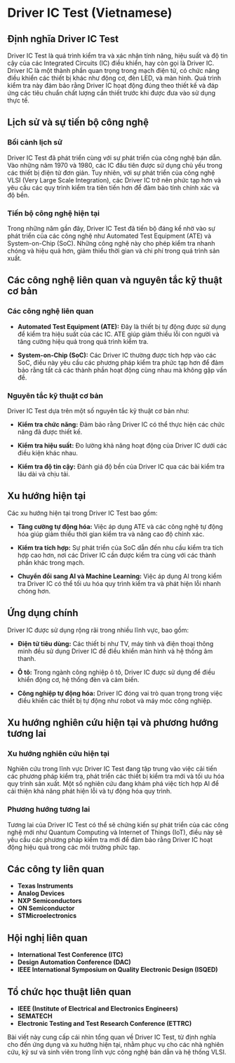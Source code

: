 # Driver IC Test (Vietnamese)

## Định nghĩa Driver IC Test

Driver IC Test là quá trình kiểm tra và xác nhận tính năng, hiệu suất và độ tin cậy của các Integrated Circuits (IC) điều khiển, hay còn gọi là Driver IC. Driver IC là một thành phần quan trọng trong mạch điện tử, có chức năng điều khiển các thiết bị khác như động cơ, đèn LED, và màn hình. Quá trình kiểm tra này đảm bảo rằng Driver IC hoạt động đúng theo thiết kế và đáp ứng các tiêu chuẩn chất lượng cần thiết trước khi được đưa vào sử dụng thực tế.

## Lịch sử và sự tiến bộ công nghệ

### Bối cảnh lịch sử

Driver IC Test đã phát triển cùng với sự phát triển của công nghệ bán dẫn. Vào những năm 1970 và 1980, các IC đầu tiên được sử dụng chủ yếu trong các thiết bị điện tử đơn giản. Tuy nhiên, với sự phát triển của công nghệ VLSI (Very Large Scale Integration), các Driver IC trở nên phức tạp hơn và yêu cầu các quy trình kiểm tra tiên tiến hơn để đảm bảo tính chính xác và độ bền.

### Tiến bộ công nghệ hiện tại

Trong những năm gần đây, Driver IC Test đã tiến bộ đáng kể nhờ vào sự phát triển của các công nghệ như Automated Test Equipment (ATE) và System-on-Chip (SoC). Những công nghệ này cho phép kiểm tra nhanh chóng và hiệu quả hơn, giảm thiểu thời gian và chi phí trong quá trình sản xuất.

## Các công nghệ liên quan và nguyên tắc kỹ thuật cơ bản

### Các công nghệ liên quan

- **Automated Test Equipment (ATE):** Đây là thiết bị tự động được sử dụng để kiểm tra hiệu suất của các IC. ATE giúp giảm thiểu lỗi con người và tăng cường hiệu quả trong quá trình kiểm tra.
  
- **System-on-Chip (SoC):** Các Driver IC thường được tích hợp vào các SoC, điều này yêu cầu các phương pháp kiểm tra phức tạp hơn để đảm bảo rằng tất cả các thành phần hoạt động cùng nhau mà không gặp vấn đề.

### Nguyên tắc kỹ thuật cơ bản

Driver IC Test dựa trên một số nguyên tắc kỹ thuật cơ bản như:

- **Kiểm tra chức năng:** Đảm bảo rằng Driver IC có thể thực hiện các chức năng đã được thiết kế.
  
- **Kiểm tra hiệu suất:** Đo lường khả năng hoạt động của Driver IC dưới các điều kiện khác nhau.
  
- **Kiểm tra độ tin cậy:** Đánh giá độ bền của Driver IC qua các bài kiểm tra lâu dài và chịu tải.

## Xu hướng hiện tại

Các xu hướng hiện tại trong Driver IC Test bao gồm:

- **Tăng cường tự động hóa:** Việc áp dụng ATE và các công nghệ tự động hóa giúp giảm thiểu thời gian kiểm tra và nâng cao độ chính xác.
  
- **Kiểm tra tích hợp:** Sự phát triển của SoC dẫn đến nhu cầu kiểm tra tích hợp cao hơn, nơi các Driver IC cần được kiểm tra cùng với các thành phần khác trong mạch.

- **Chuyển đổi sang AI và Machine Learning:** Việc áp dụng AI trong kiểm tra Driver IC có thể tối ưu hóa quy trình kiểm tra và phát hiện lỗi nhanh chóng hơn.

## Ứng dụng chính

Driver IC được sử dụng rộng rãi trong nhiều lĩnh vực, bao gồm:

- **Điện tử tiêu dùng:** Các thiết bị như TV, máy tính và điện thoại thông minh đều sử dụng Driver IC để điều khiển màn hình và hệ thống âm thanh.

- **Ô tô:** Trong ngành công nghiệp ô tô, Driver IC được sử dụng để điều khiển động cơ, hệ thống đèn và cảm biến.

- **Công nghiệp tự động hóa:** Driver IC đóng vai trò quan trọng trong việc điều khiển các thiết bị tự động như robot và máy móc công nghiệp.

## Xu hướng nghiên cứu hiện tại và phương hướng tương lai

### Xu hướng nghiên cứu hiện tại

Nghiên cứu trong lĩnh vực Driver IC Test đang tập trung vào việc cải tiến các phương pháp kiểm tra, phát triển các thiết bị kiểm tra mới và tối ưu hóa quy trình sản xuất. Một số nghiên cứu đang khám phá việc tích hợp AI để cải thiện khả năng phát hiện lỗi và tự động hóa quy trình.

### Phương hướng tương lai

Tương lai của Driver IC Test có thể sẽ chứng kiến sự phát triển của các công nghệ mới như Quantum Computing và Internet of Things (IoT), điều này sẽ yêu cầu các phương pháp kiểm tra mới để đảm bảo rằng Driver IC hoạt động hiệu quả trong các môi trường phức tạp.

## Các công ty liên quan

- **Texas Instruments**
- **Analog Devices**
- **NXP Semiconductors**
- **ON Semiconductor**
- **STMicroelectronics**

## Hội nghị liên quan

- **International Test Conference (ITC)**
- **Design Automation Conference (DAC)**
- **IEEE International Symposium on Quality Electronic Design (ISQED)**

## Tổ chức học thuật liên quan

- **IEEE (Institute of Electrical and Electronics Engineers)**
- **SEMATECH**
- **Electronic Testing and Test Research Conference (ETTRC)**

Bài viết này cung cấp cái nhìn tổng quan về Driver IC Test, từ định nghĩa cho đến ứng dụng và xu hướng hiện tại, nhằm phục vụ cho các nhà nghiên cứu, kỹ sư và sinh viên trong lĩnh vực công nghệ bán dẫn và hệ thống VLSI.